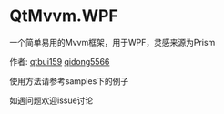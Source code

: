 # QtMvvm.WPF

一个简单易用的Mvvm框架，用于WPF，灵感来源为Prism

作者: [qtbui159][1] [qidong5566][2]

使用方法请参考samples下的例子

如遇问题欢迎issue讨论

[1]:https://github.com/qtbui159
[2]:https://github.com/qidong5566